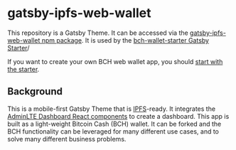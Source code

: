 # gatsby-ipfs-web-wallet

This repository is a Gatsby Theme. It can be accessed via the [gatsby-ipfs-web-wallet npm package](https://www.npmjs.com/package/gatsby-ipfs-web-wallet). It is used by the [bch-wallet-starter Gatsby Starter](https://github.com/Permissionless-Software-Foundation/bch-wallet-starter)/

If you want to create your own BCH web wallet app, you should [start with the starter](https://github.com/Permissionless-Software-Foundation/bch-wallet-starter).

## Background
This is a mobile-first Gatsby Theme that is [IPFS](https://ipfs.io)-ready. It integrates the [AdminLTE Dashboard React components](https://www.npmjs.com/package/adminlte-2-react) to create a dashboard. This app is built as a light-weight Bitcoin Cash (BCH) wallet. It can be forked and the BCH functionality can be leveraged for many different use cases, and to solve many different business problems.
